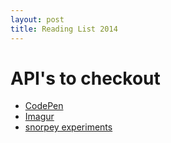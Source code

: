 ```yaml
---
layout: post
title: Reading List 2014
---
```


# API's to checkout

- [CodePen](http://blog.codepen.io/documentation/)
- [Imagur](http://api.imgur.com/)
- [snorpey experiments](http://snorpey.github.io/experiments/)
